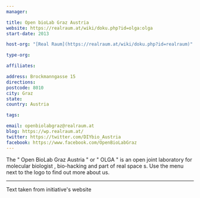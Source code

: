```yaml
---
manager:

title: Open bioLab Graz Austria
website: https://realraum.at/wiki/doku.php?id=olga:olga
start-date: 2013

host-org: "[Real Raum](https://realraum.at/wiki/doku.php?id=realraum)"

type-org:

affiliates:

address: Brockmanngasse 15
directions:
postcode: 8010
city: Graz
state:
country: Austria

tags:

email: openbiolabgraz@realraum.at
blog: https://wp.realraum.at/
twitter: https://twitter.com/DIYbio_Austria
facebook: https://www.facebook.com/OpenBioLabGraz
---
```

The " Open BioLab Graz Austria " or " OLGA " is an open joint laboratory for molecular biologist , bio-hacking and part of real space s.
Use the menu next to the logo to find out more about us.

---
Text taken from initiative's website

